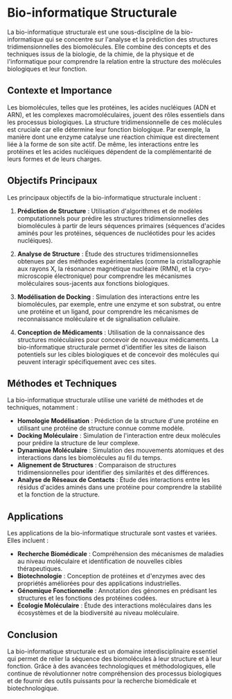 # Bio-informatique Structurale

La bio-informatique structurale est une sous-discipline de la bio-informatique qui se concentre sur l'analyse et la prédiction des structures tridimensionnelles des biomolécules. Elle combine des concepts et des techniques issus de la biologie, de la chimie, de la physique et de l'informatique pour comprendre la relation entre la structure des molécules biologiques et leur fonction.

## Contexte et Importance

Les biomolécules, telles que les protéines, les acides nucléiques (ADN et ARN), et les complexes macromoléculaires, jouent des rôles essentiels dans les processus biologiques. La structure tridimensionnelle de ces molécules est cruciale car elle détermine leur fonction biologique. Par exemple, la manière dont une enzyme catalyse une réaction chimique est directement liée à la forme de son site actif. De même, les interactions entre les protéines et les acides nucléiques dépendent de la complémentarité de leurs formes et de leurs charges.

## Objectifs Principaux

Les principaux objectifs de la bio-informatique structurale incluent :

1. **Prédiction de Structure** : Utilisation d'algorithmes et de modèles computationnels pour prédire les structures tridimensionnelles des biomolécules à partir de leurs séquences primaires (séquences d'acides aminés pour les protéines, séquences de nucléotides pour les acides nucléiques).

2. **Analyse de Structure** : Étude des structures tridimensionnelles obtenues par des méthodes expérimentales (comme la cristallographie aux rayons X, la résonance magnétique nucléaire (RMN), et la cryo-microscopie électronique) pour comprendre les mécanismes moléculaires sous-jacents aux fonctions biologiques.

3. **Modélisation de Docking** : Simulation des interactions entre les biomolécules, par exemple, entre une enzyme et son substrat, ou entre une protéine et un ligand, pour comprendre les mécanismes de reconnaissance moléculaire et de signalisation cellulaire.

4. **Conception de Médicaments** : Utilisation de la connaissance des structures moléculaires pour concevoir de nouveaux médicaments. La bio-informatique structurale permet d'identifier les sites de liaison potentiels sur les cibles biologiques et de concevoir des molécules qui peuvent interagir spécifiquement avec ces sites.

## Méthodes et Techniques

La bio-informatique structurale utilise une variété de méthodes et de techniques, notamment :

- **Homologie Modélisation** : Prédiction de la structure d'une protéine en utilisant une protéine de structure connue comme modèle.
- **Docking Moléculaire** : Simulation de l'interaction entre deux molécules pour prédire la structure de leur complexe.
- **Dynamique Moléculaire** : Simulation des mouvements atomiques et des interactions dans les biomolécules au fil du temps.
- **Alignement de Structures** : Comparaison de structures tridimensionnelles pour identifier des similarités et des différences.
- **Analyse de Réseaux de Contacts** : Étude des interactions entre les résidus d'acides aminés dans une protéine pour comprendre la stabilité et la fonction de la structure.

## Applications

Les applications de la bio-informatique structurale sont vastes et variées. Elles incluent :

- **Recherche Biomédicale** : Compréhension des mécanismes de maladies au niveau moléculaire et identification de nouvelles cibles thérapeutiques.
- **Biotechnologie** : Conception de protéines et d'enzymes avec des propriétés améliorées pour des applications industrielles.
- **Génomique Fonctionnelle** : Annotation des génomes en prédisant les structures et les fonctions des protéines codées.
- **Écologie Moléculaire** : Étude des interactions moléculaires dans les écosystèmes et de la biodiversité au niveau moléculaire.

## Conclusion

La bio-informatique structurale est un domaine interdisciplinaire essentiel qui permet de relier la séquence des biomolécules à leur structure et à leur fonction. Grâce à des avancées technologiques et méthodologiques, elle continue de révolutionner notre compréhension des processus biologiques et de fournir des outils puissants pour la recherche biomédicale et biotechnologique.